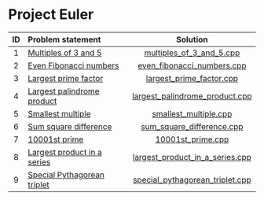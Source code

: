# Project Euler

| ID |        Problem statement        |              Solution               |
|:--:|:--------------------------------|:-----------------------------------:|
| 1  | [Multiples of 3 and 5][]        | [multiples_of_3_and_5.cpp][]        |
| 2  | [Even Fibonacci numbers][]      | [even_fibonacci_numbers.cpp][]      |
| 3  | [Largest prime factor][]        | [largest_prime_factor.cpp][]        |
| 4  | [Largest palindrome product][]  | [largest_palindrome_product.cpp][]  |
| 5  | [Smallest multiple][]           | [smallest_multiple.cpp][]           |
| 6  | [Sum square difference][]       | [sum_square_difference.cpp][]       |
| 7  | [10001st prime][]               | [10001st_prime.cpp][]               |
| 8  | [Largest product in a series][] | [largest_product_in_a_series.cpp][] |
| 9  | [Special Pythagorean triplet][] | [special_pythagorean_triplet.cpp][] |

[Multiples of 3 and 5]:        https://projecteuler.net/problem=1
[Even Fibonacci numbers]:      https://projecteuler.net/problem=2
[Largest prime factor]:        https://projecteuler.net/problem=3
[Largest palindrome product]:  https://projecteuler.net/problem=4
[Smallest multiple]:           https://projecteuler.net/problem=5
[Sum square difference]:       https://projecteuler.net/problem=6
[10001st prime]:               https://projecteuler.net/problem=7
[Largest product in a series]: https://projecteuler.net/problem=8
[Special Pythagorean triplet]: https://projecteuler.net/problem=9

[multiples_of_3_and_5.cpp]:        multiples_of_3_and_5.cpp
[even_fibonacci_numbers.cpp]:      even_fibonacci_numbers.cpp
[largest_prime_factor.cpp]:        largest_prime_factor.cpp
[largest_palindrome_product.cpp]:  largest_palindrome_product.cpp
[smallest_multiple.cpp]:           smallest_multiple.cpp
[sum_square_difference.cpp]:       sum_square_difference.cpp
[10001st_prime.cpp]:               10001st_prime.cpp
[largest_product_in_a_series.cpp]: largest_product_in_a_series.cpp
[special_pythagorean_triplet.cpp]: special_pythagorean_triplet.cpp
